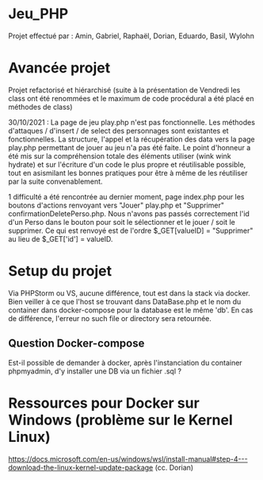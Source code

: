 # Jeu_PHP
Projet effectué par : 
Amin, Gabriel, Raphaël, Dorian, Eduardo, Basil, Wylohn


# Avancée projet
Projet refactorisé et hiérarchisé (suite à la présentation de Vendredi les class ont été renommées et le maximum de code procédural a été placé en méthodes de class)

30/10/2021 :
La page de jeu play.php n'est pas fonctionnelle. Les méthodes d'attaques / d'insert / de select des personnages sont existantes et fonctionnelles. La structure, l'appel et la récupération des data vers la page play.php permettant de jouer au jeu n'a pas été faite.
Le point d'honneur a été mis sur la compréhension totale des éléments utiliser (wink wink hydrate) et sur l'écriture d'un code le plus propre et réutilisable possible, tout en asismilant les bonnes pratiques pour être à même de les réutiliser par la suite convenablement.

1 difficulté a été rencontrée au dernier moment, page index.php pour les boutons d'actions renvoyant vers "Jouer" play.php et "Supprimer" confirmationDeletePerso.php. Nous n'avons pas passés correctement l'id d'un Perso dans le bouton pour soit le sélectionner et le jouer / soit le supprimer. Ce qui est renvoyé est de l'ordre $_GET[valueID] = "Supprimer" au lieu de $_GET['id'] = valueID.


# Setup du projet
Via PHPStorm ou VS, aucune différence, tout est dans la stack via docker.
Bien veiller à ce que l'host se trouvant dans DataBase.php et le nom du container dans docker-compose pour la database est le même 'db'.
En cas de différence, l'erreur no such file or directory sera retournée.

## Question Docker-compose
Est-il possible de demander à docker, après l'instanciation du container phpmyadmin, d'y installer une DB via un fichier .sql ?

# Ressources pour Docker sur Windows (problème sur le Kernel Linux)
https://docs.microsoft.com/en-us/windows/wsl/install-manual#step-4---download-the-linux-kernel-update-package (cc. Dorian)
